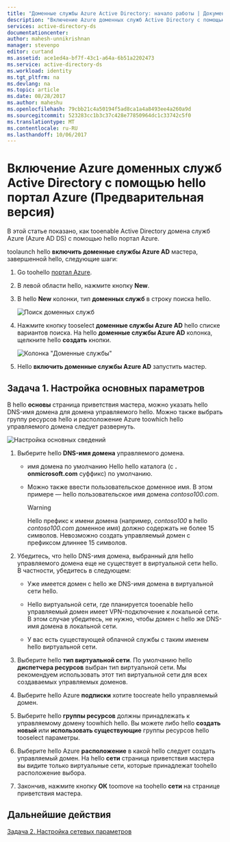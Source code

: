 ```yaml
---
title: "Доменные службы Azure Active Directory: начало работы | Документы Майкрософт"
description: "Включение Azure доменных служб Active Directory с помощью hello портал Azure (Предварительная версия)"
services: active-directory-ds
documentationcenter: 
author: mahesh-unnikrishnan
manager: stevenpo
editor: curtand
ms.assetid: ace1ed4a-bf7f-43c1-a64a-6b51a2202473
ms.service: active-directory-ds
ms.workload: identity
ms.tgt_pltfrm: na
ms.devlang: na
ms.topic: article
ms.date: 08/28/2017
ms.author: maheshu
ms.openlocfilehash: 79cbb21c4a50194f5ad8ca1a4a8493ee4a260a9d
ms.sourcegitcommit: 523283cc1b3c37c428e77850964dc1c33742c5f0
ms.translationtype: MT
ms.contentlocale: ru-RU
ms.lasthandoff: 10/06/2017
---
```

# <a name="enable-azure-active-directory-domain-services-using-hello-azure-portal-preview"></a>Включение Azure доменных служб Active Directory с помощью hello портал Azure (Предварительная версия)
В этой статье показано, как tooenable Active Directory домена служб Azure (Azure AD DS) с помощью hello портал Azure.


toolaunch hello **включить доменные службы Azure AD** мастера, завершенной hello, следующие шаги:

1. Go toohello [портал Azure](https://portal.azure.com).
2. В левой области hello, нажмите кнопку **New**.
3. В hello **New** колонки, тип **доменных служб** в строку поиска hello.

    ![Поиск доменных служб](./media/getting-started/search-domain-services.png)

4. Нажмите кнопку tooselect **доменные службы Azure AD** hello списке вариантов поиска. На hello **доменные службы Azure AD** колонка, щелкните hello **создать** кнопки.

    ![Колонка "Доменные службы"](./media/getting-started/domain-services-blade.png)

5. Hello **включить доменные службы Azure AD** запустить мастер.


## <a name="task-1-configure-basic-settings"></a>Задача 1. Настройка основных параметров
В hello **основы** страница приветствия мастера, можно указать hello DNS-имя домена для домена управляемого hello. Можно также выбрать группу ресурсов hello и расположение Azure toowhich hello управляемого домена следует развернуть.

![Настройка основных сведений](./media/getting-started/domain-services-blade-basics.png)

1. Выберите hello **DNS-имя домена** управляемого домена.

   * имя домена по умолчанию Hello hello каталога (с **. onmicrosoft.com** суффикс) по умолчанию.

   * Можно также ввести пользовательское доменное имя. В этом примере — hello пользовательское имя домена *contoso100.com*.

     > [!WARNING]
     > Hello префикс к имени домена (например, *contoso100* в hello *contoso100.com* доменное имя) должно содержать не более 15 символов. Невозможно создать управляемый домен с префиксом длиннее 15 символов.
     >
     >

2. Убедитесь, что hello DNS-имя домена, выбранный для hello управляемого домена еще не существует в виртуальной сети hello. В частности, убедитесь в следующем:

   * Уже имеется домен с hello же DNS-имя домена в виртуальной сети hello.

   * Hello виртуальной сети, где планируется tooenable hello управляемый домен имеет VPN-подключение к локальной сети. В этом случае убедитесь, не нужно, чтобы домен с hello же DNS-имя домена в локальной сети.

   * У вас есть существующей облачной службы с таким именем hello виртуальной сети.

3. Выберите hello **тип виртуальной сети**. По умолчанию hello **диспетчера ресурсов** выбран тип виртуальной сети. Мы рекомендуем использовать этот тип виртуальной сети для всех создаваемых управляемых доменов.

4. Выберите hello Azure **подписки** хотите toocreate hello управляемый домен.

5. Выберите hello **группы ресурсов** должны принадлежать к управляемому домену toowhich hello. Вы можете либо hello **создать новый** или **использовать существующие** группы ресурсов hello tooselect параметры.

6. Выберите hello Azure **расположение** в какой hello следует создать управляемый домен. На hello **сети** страница приветствия мастера вы видите только виртуальные сети, которые принадлежат toohello расположение выбора.

7. Закончив, нажмите кнопку **ОК** toomove на toohello **сети** на странице приветствия мастера.


## <a name="next-step"></a>Дальнейшие действия
[Задача 2. Настройка сетевых параметров](active-directory-ds-getting-started-network.md)
